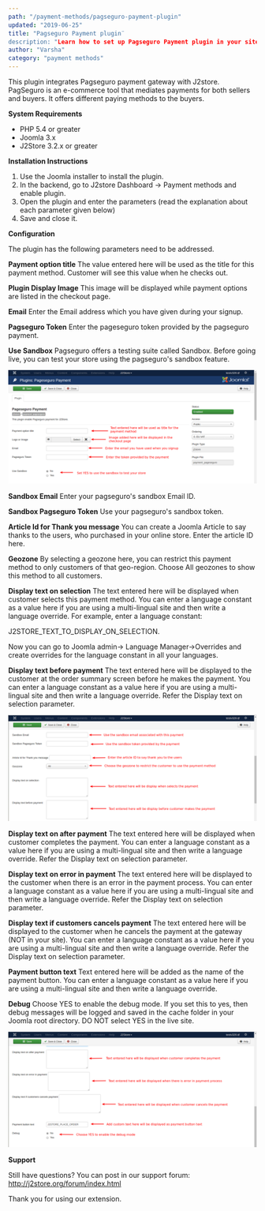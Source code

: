 ```yaml
---
path: "/payment-methods/pagseguro-payment-plugin"
updated: "2019-06-25"
title: "Pagseguro Payment plugin¨
description: "Learn how to set up Pagseguro Payment plugin in your site."
author: "Varsha"
category: "payment methods"
---
```


This plugin integrates Pagseguro payment gateway with J2store. PagSeguro is an e-commerce tool that mediates payments for both sellers and buyers. It offers different paying methods to the buyers.

**System Requirements**

* PHP 5.4 or greater
* Joomla 3.x
* J2Store 3.2.x or greater

**Installation Instructions**

1. Use the Joomla installer to install the plugin.
2. In the backend, go to J2store Dashboard -> Payment methods and enable plugin.
3. Open the plugin and enter the parameters (read the explanation about each parameter given below)
4. Save and close it.

**Configuration**

The plugin has the following parameters need to be addressed.

**Payment option title**
The value entered here will be used as the title for this payment method. Customer will see this value when he checks out.

**Plugin Display Image**
This image will be displayed while payment options are listed in the checkout page.

**Email**
Enter the Email address which you have given during your signup.

**Pagseguro Token**
Enter the pageseguro token provided by the pagseguro payment.

**Use Sandbox**
Pagseguro offers a testing suite called Sandbox. Before going live, you can test your store using the pagseguro's sandbox feature.

![pagseguro](../../images/payment-methods/pagseguro-payment-plugin/pagseguro_1.png)

**Sandbox Email**
Enter your pagseguro's sandbox Email ID.

**Sandbox Pagseguro Token**
Use your pagseguro's sandbox token.

**Article Id for Thank you message**
You can create a Joomla Article to say thanks to the users, who purchased in your online store. Enter the article ID here.

**Geozone**
By selecting a geozone here, you can restrict this payment method to only customers of that geo-region. Choose All geozones to show this method to all customers.

**Display text on selection**
The text entered here will be displayed when customer selects this payment method. You can enter a language constant as a value here if you are using a multi-lingual site and then write a language override. For example, enter a language constant:

J2STORE_TEXT_TO_DISPLAY_ON_SELECTION.

Now you can go to Joomla admin-> Language Manager->Overrides and create overrides for the language constant in all your languages.

**Display text before payment**
The text entered here will be displayed to the customer at the order summary screen before he makes the payment. You can enter a language constant as a value here if you are using a multi-lingual site and then write a language override. Refer the Display text on selection parameter.

![psgplugin](../../images/payment-methods/pagseguro-payment-plugin/pagseguro_2.png)


**Display text on after payment**
The text entered here will be displayed when customer completes the payment.
You can enter a language constant as a value here if you are using a multi-lingual site and then write a language override. Refer the Display text on selection parameter.

**Display text on error in payment**
The text entered here will be displayed to the customer when there is an error in the payment process.
You can enter a language constant as a value here if you are using a multi-lingual site and then write a language override. Refer the Display text on selection parameter.

**Display text if customers cancels payment**
The text entered here will be displayed to the customer when he cancels the payment at the gateway (NOT in your site).
You can enter a language constant as a value here if you are using a multi-lingual site and then write a language override. Refer the Display text on selection parameter.

**Payment button text**
Text entered here will be added as the name of the payment button.
You can enter a language constant as a value here if you are using a multi-lingual site and then write a language override.

**Debug**
Choose YES to enable the debug mode. If you set this to yes, then debug messages will be logged and saved in the cache folder in your Joomla root directory. DO NOT select YES in the live site.

![psgpayment](../../images/payment-methods/pagseguro-payment-plugin/pagseguro_3.png)

**Support**

Still have questions? You can post in our support forum: http://j2store.org/forum/index.html

Thank you for using our extension.

